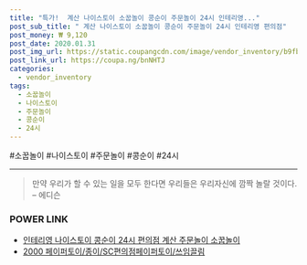 ```yaml
--- 
title: "특가!  계산 나이스토이 소꿉놀이 콩순이 주문놀이 24시 인테리영..." 
post_sub_title: " 계산 나이스토이 소꿉놀이 콩순이 주문놀이 24시 인테리영 편의점" 
post_money: ₩ 9,120 
post_date: 2020.01.31 
post_img_url: https://static.coupangcdn.com/image/vendor_inventory/b9fb/0186ab0d1c6496bf197737a26ea370fa582320a335ce6293ed09ed6dd96e.jpg 
post_link_url: https://coupa.ng/bnNHTJ 
categories: 
  - vendor_inventory 
tags: 
  - 소꿉놀이 
  - 나이스토이 
  - 주문놀이 
  - 콩순이 
  - 24시 
--- 
```

  #소꿉놀이 #나이스토이 #주문놀이 #콩순이 #24시 
<hr> 

> 만약 우리가 할 수 있는 일을 모두 한다면 우리들은 우리자신에 깜짝 놀랄 것이다. – 에디슨 


### POWER LINK

* <a href="https://blog.naver.com/fasyy4321/221792278875" target="_blank">인테리영 나이스토이 콩순이 24시 편의점 계산 주문놀이 소꿉놀이</a>
* <a href="https://blog.naver.com/santokki14/221785652636" target="_blank">2000 페이퍼토이/종이/SC편의점페이퍼토이/쓰임끌림</a>
